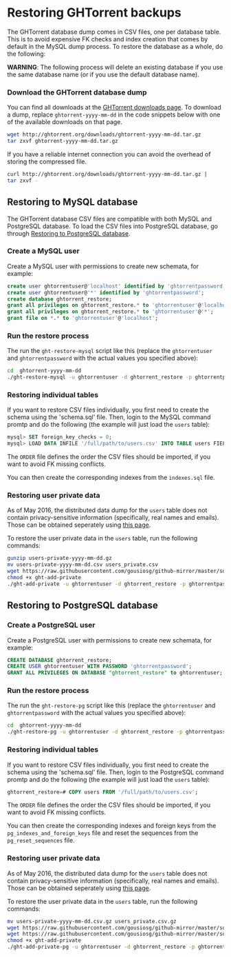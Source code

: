 # Restoring GHTorrent backups

The GHTorrent database dump comes in CSV files, one per database table. This is
to avoid expensive FK checks and index creation that comes by default
in the MySQL dump process. To restore the database as a whole,
do the following:

**WARNING**: The following process will delete an existing database if you
use the same database name (or if you use the default database name).

### Download the GHTorrent database dump

You can find all downloads at the [GHTorrent downloads page](http://ghtorrent.org/downloads.html). 
To download a dump, replace `ghtorrent-yyyy-mm-dd` in the code snippets below
with one of the available downloads on that page.

```bash
wget http://ghtorrent.org/downloads/ghtorrent-yyyy-mm-dd.tar.gz
tar zxvf ghtorrent-yyyy-mm-dd.tar.gz
```

If you have a reliable internet connection you can avoid the overhead of
storing the compressed file.

```bash
curl http://ghtorrent.org/downloads/ghtorrent-yyyy-mm-dd.tar.gz |
tar zxvf -
```
## Restoring to MySQL database
The GHTorrent database CSV files are compatible with both MySQL and PostgreSQL database. To load the CSV files into PostgreSQL database, go through [Restoring to PostgreSQL database](#restoring-to-postgresql-database).
### Create a MySQL user
Create a MySQL user with permissions to create new schemata, for example:

```sql
create user ghtorrentuser@'localhost' identified by 'ghtorrentpassword';
create user ghtorrentuser@'*' identified by 'ghtorrentpassword';
create database ghtorrent_restore;
grant all privileges on ghtorrent_restore.* to 'ghtorrentuser'@'localhost';
grant all privileges on ghtorrent_restore.* to 'ghtorrentuser'@'*';
grant file on *.* to 'ghtorrentuser'@'localhost';
```
### Run the restore process

The run the `ght-restore-mysql` script like this (replace the `ghtorrentuser`
and `ghtorrentpassword` with the actual values you specified above):

```bash
cd  ghtorrent-yyyy-mm-dd
./ght-restore-mysql -u ghtorrentuser -d ghtorrent_restore -p ghtorrentpassword .
```

### Restoring individual tables
If you want to restore CSV files individually, you first need to create
the schema using the 'schema.sql' file. Then, login to the MySQL command
promtp and do the following (the example will just load the `users` table):

```sql
mysql> SET foreign_key_checks = 0;
mysql> LOAD DATA INFILE '/full/path/to/users.csv' INTO TABLE users FIELDS TERMINATED BY ',' OPTIONALLY ENCLOSED BY '\"' LINES TERMINATED BY '\n'
```

The `ORDER` file defines the order the CSV files should be imported, if you want
to avoid FK missing conflicts.

You can then create the corresponding indexes from the `indexes.sql` file.

### Restoring user private data

As of May 2016, the distributed data dump for the `users` table does not contain
privacy-sensitive information (specifically, real names and emails). Those
can be obtained seperately using [this page](http://ghtorrent.org/pers-data.html).

To restore the user private data in the `users` table, run the following
commands:

```bash
gunzip users-private-yyyy-mm-dd.gz
mv users-private-yyyy-mm-dd.csv users_private.csv
wget https://raw.githubusercontent.com/gousiosg/github-mirror/master/sql/ght-add-private
chmod +x ght-add-private
./ght-add-private -u ghtorrentuser -d ghtorrent_restore -p ghtorrentpassword .
```

## <a name="restoring-to-postgresql-database"></a>Restoring to PostgreSQL database
### Create a PostgreSQL user
Create a PostgreSQL user with permissions to create new schemata, for example:

```sql
CREATE DATABASE ghtorrent_restore;
CREATE USER ghtorrentuser WITH PASSWORD 'ghtorrentpassword';
GRANT ALL PRIVILEGES ON DATABASE "ghtorrent_restore" to ghtorrentuser;
```
### Run the restore process

The run the `ght-restore-pg` script like this (replace the `ghtorrentuser`
and `ghtorrentpassword` with the actual values you specified above):

```bash
cd  ghtorrent-yyyy-mm-dd
./ght-restore-pg -u ghtorrentuser -d ghtorrent_restore -p ghtorrentpassword .
```

### Restoring individual tables
If you want to restore CSV files individually, you first need to create
the schema using the 'schema.sql' file. Then, login to the PostgreSQL command
promtp and do the following (the example will just load the `users` table):

```sql
ghtorrent_restore=# COPY users FROM '/full/path/to/users.csv';
```

The `ORDER` file defines the order the CSV files should be imported, if you want
to avoid FK missing conflicts.

You can then create the corresponding indexes and foreign keys from the `pg_indexes_and_foreign_keys` file and reset the sequences from the `pg_reset_sequences` file.

### Restoring user private data

As of May 2016, the distributed data dump for the `users` table does not contain
privacy-sensitive information (specifically, real names and emails). Those
can be obtained seperately using [this page](http://ghtorrent.org/pers-data.html).

To restore the user private data in the `users` table, run the following
commands:

```bash
mv users-private-yyyy-mm-dd.csv.gz users_private.csv.gz
wget https://raw.githubusercontent.com/gousiosg/github-mirror/master/sql/ght-add-private-pg
wget https://raw.githubusercontent.com/gousiosg/github-mirror/master/sql/pg_users_private.sql
chmod +x ght-add-private
./ght-add-private-pg -u ghtorrentuser -d ghtorrent_restore -p ghtorrentpassword .
```
